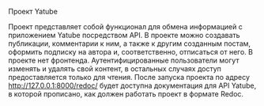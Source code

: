 Проект Yatube 


Проект представляет собой функционал для обмена информацией с приложением Yatube посредством API. В проекте можно создавать публикации, комментарии к ним, а также к другим созданным постам, оформить подписку на автора и, соответственно, отписаться от него. В проекте нет фронтенда. Аутентифицированные пользователи могут изменять и удалять свой контент, в остальных случаях доступ предоставляется только для чтения. После запуска проекта по адресу http://127.0.0.1:8000/redoc/ будет доступна документация для API Yatube, в которой прописано, как должен работать проект в формате Redoc.
